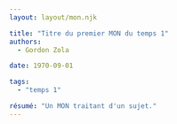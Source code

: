 ```yaml
---
layout: layout/mon.njk

title: "Titre du premier MON du temps 1"
authors:
  - Gordon Zola

date: 1970-09-01

tags: 
  - "temps 1"

résumé: "Un MON traitant d'un sujet."
---
```


